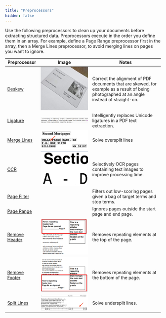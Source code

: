 ```yaml
---
title: "Preprocessors"
hidden: false
---
```

Use the following preprocessors to clean up your documents before extracting structured data. Preprocessors execute in the order you define them in an array. For example, define a Page Range preprocessor first in the array, then a Merge Lines preprocessor, to avoid merging lines on pages you want to ignore.



| Preprocessor                       | Image                                                        | Notes                                                        |
| ---------------------------------- | ------------------------------------------------------------ | ------------------------------------------------------------ |
| [Deskew](doc:deskew)               | ![](https://raw.githubusercontent.com/sensible-hq/sensible-docs/main/readme-sync/assets/v0/images/thumbnail_deskew.png) | Correct the alignment of PDF documents that are skewed, for example as a result of being  photographed at an angle instead of straight-on. |
| [Ligature](doc:ligature)           | ![](https://raw.githubusercontent.com/sensible-hq/sensible-docs/main/readme-sync/assets/v0/images/thumbnail_ligature.png) | Intelligently replaces Unicode ligatures in a PDF text extraction. |
| [Merge Lines](doc:merge-lines)     | ![](https://raw.githubusercontent.com/sensible-hq/sensible-docs/main/readme-sync/assets/v0/images/thumbnail_merge_lines.png) | Solve oversplit lines                                        |
| [OCR](doc:ocr)                     | ![](https://raw.githubusercontent.com/sensible-hq/sensible-docs/main/readme-sync/assets/v0/images/thumbnail_ocr.png) | Selectively OCR pages containing text images to improve processing time. |
| [Page Filter](doc:page-filter)     |                                                              | Filters out low-scoring pages given a bag of target terms and stop terms. |
| [Page Range](doc:page-range)       |                                                              | Ignores pages outside the start page and end page.           |
| [Remove Header](doc:remove-header) | ![](https://raw.githubusercontent.com/sensible-hq/sensible-docs/main/readme-sync/assets/v0/images/thumbnail_remove_header.png) | Removes repeating elements at the top of the page.           |
| [Remove Footer](doc:remove-footer) | ![](https://raw.githubusercontent.com/sensible-hq/sensible-docs/main/readme-sync/assets/v0/images/thumbnail_remove_footer.png) | Removes repeating elements at the bottom of the page.        |
| [Split Lines](doc:split-lines)     | ![](https://raw.githubusercontent.com/sensible-hq/sensible-docs/main/readme-sync/assets/v0/images/thumbnail_split_lines.png) | Solve undersplit lines.                                      |



